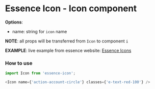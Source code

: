 # Essence Icon - Icon component

**Options**:
- name: string for `icon` name

**NOTE**: all props will be transferred from `Icon` to component `i`

**EXAMPLE**: live example from essence website: [Essence Icons](http://getessence.io/#icons)

### How to use
```js
import Icon from 'essence-icon';

<Icon name={'action-account-circle'} classes={'e-text-red-100'} />
```